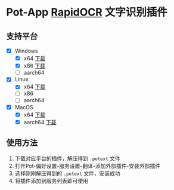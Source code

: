 # Pot-App [RapidOCR](https://github.com/RapidAI/RapidOcrOnnx) 文字识别插件

## 支持平台

- [x] Windows
  - [x] x64 [下载](https://ghproxy.com/https://github.com/pot-app/pot-app-recognize-plugin-rapid/releases/latest/x86_64-pc-windows-msvc.zip)
  - [x] x86 [下载](https://ghproxy.com/https://github.com/pot-app/pot-app-recognize-plugin-rapid/releases/latest/i686-pc-windows-msvc.zip)
  - [ ] aarch64
- [x] Linux
  - [x] x64 [下载](https://ghproxy.com/https://github.com/pot-app/pot-app-recognize-plugin-rapid/releases/latest/x86_64-unknown-linux-gnu.zip)
  - [ ] x86
  - [ ] aarch64
- [x] MacOS
  - [x] x64 [下载](https://ghproxy.com/https://github.com/pot-app/pot-app-recognize-plugin-rapid/releases/latest/x86_64-apple-darwin.zip)
  - [x] aarch64 [下载](https://ghproxy.com/https://github.com/pot-app/pot-app-recognize-plugin-rapid/releases/latest/aarch64-apple-darwin.zip)

## 使用方法

1. 下载对应平台的插件，解压得到 `.potext` 文件
2. 打开Pot-偏好设置-服务设置-翻译-添加外部插件-安装外部插件
3. 选择刚刚解压得到的 `.potext` 文件，安装成功
4. 将插件添加到服务列表即可使用
